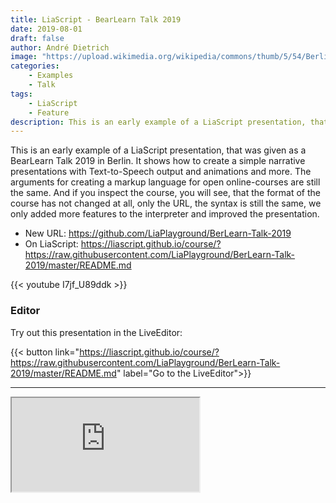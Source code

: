 ```yaml
---
title: LiaScript - BearLearn Talk 2019
date: 2019-08-01
draft: false
author: André Dietrich
image: "https://upload.wikimedia.org/wikipedia/commons/thumb/5/54/Berlin_Panorama_Mitte.jpg/1024px-Berlin_Panorama_Mitte.jpg"
categories:
    - Examples
    - Talk
tags:
    - LiaScript
    - Feature
description: This is an early example of a LiaScript presentation, that was given as a BearLearn Talk 2019 in Berlin. It shows how to create a simple narrative presentations with Text-to-Speech output and animations and more. 
---
```


This is an early example of a LiaScript presentation, that was given as a BearLearn Talk 2019 in Berlin.
It shows how to create a simple narrative presentations with Text-to-Speech output and animations and more.
The arguments for creating a markup language for open online-courses are still the same. And if you inspect the course, you will see, that the format of the course has not changed at all, only the URL, the syntax is still the same, we only added more features to the interpreter and improved the presentation.

* New URL: https://github.com/LiaPlayground/BerLearn-Talk-2019
* On LiaScript: https://liascript.github.io/course/?https://raw.githubusercontent.com/LiaPlayground/BerLearn-Talk-2019/master/README.md

{{< youtube I7jf_U89ddk >}}

### Editor

Try out this presentation in the LiveEditor:

{{< button link="https://liascript.github.io/course/?https://raw.githubusercontent.com/LiaPlayground/BerLearn-Talk-2019/master/README.md" label="Go to the LiveEditor">}}

---

<iframe class="liveeditor" src="https://liascript.github.io/LiveEditor/?/show/file/https://raw.githubusercontent.com/LiaPlayground/BerLearn-Talk-2019/master/README.md"></iframe>